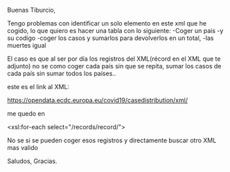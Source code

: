 Buenas Tiburcio,


Tengo problemas con identificar un solo elemento en este xml que he cogido, lo que quiero es hacer una tabla con lo siguiente:
-Coger un pais 
-y su codigo
-coger los casos y sumarlos para devolverlos en un total,
-las muertes igual

El caso es que al ser por día los registros del XML(récord en el XML que te adjunto)  no se como coger 
cada país sin que se repita, sumar los casos de cada país sin sumar todos los países..

este es el link al XML:

https://opendata.ecdc.europa.eu/covid19/casedistribution/xml/

me quedo en 

<xsl:for-each select="/records/record/">
  <tr>
     <td>
       <xsl:value-of select="countriesAndTerritories"/> <!--me devolverá la suma de todos los textos countriesAndTerritories-->
     </td>                          
     <td>
       <xsl:value-of select="cases"/> 
     </td>
       <xsl:value-of select="deaths"/>
     </td>
       <xsl:value-of select=""/>  <!--<porcentaje casos/muertes-->
     </td>                       
  </tr>
</xsl:for-each>

No se si se pueden coger esos registros y directamente buscar otro XML mas valido

Saludos, Gracias.


